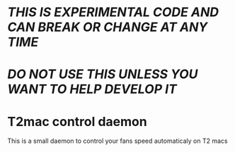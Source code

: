 # ***THIS IS EXPERIMENTAL CODE AND CAN BREAK OR CHANGE AT ANY TIME***

# ***DO NOT USE THIS UNLESS YOU WANT TO HELP DEVELOP IT***

# T2mac control daemon

This is a small daemon to control your fans speed automaticaly on T2 macs
